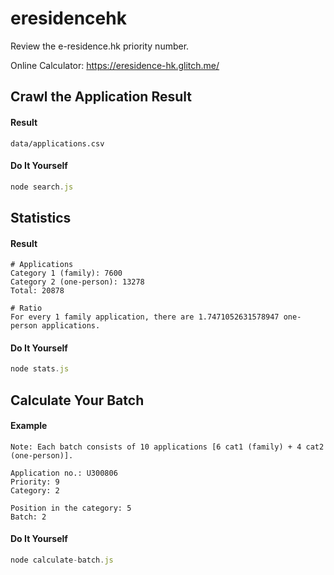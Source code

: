 # eresidencehk

Review the e-residence.hk priority number.

Online Calculator: https://eresidence-hk.glitch.me/

## Crawl the Application Result

#### Result

`data/applications.csv`

#### Do It Yourself

```js
node search.js
```

## Statistics

#### Result

```
# Applications
Category 1 (family): 7600
Category 2 (one-person): 13278
Total: 20878

# Ratio
For every 1 family application, there are 1.7471052631578947 one-person applications.
```

#### Do It Yourself

```js
node stats.js
```

## Calculate Your Batch

#### Example

```
Note: Each batch consists of 10 applications [6 cat1 (family) + 4 cat2 (one-person)].

Application no.: U300806
Priority: 9
Category: 2

Position in the category: 5
Batch: 2
```

#### Do It Yourself

```js
node calculate-batch.js
```
